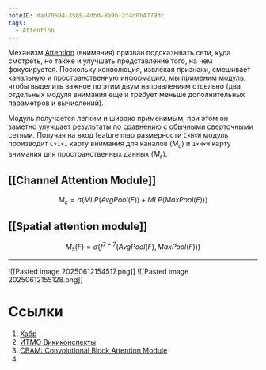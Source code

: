 ```yaml
---
noteID: dad70594-3509-4dbd-8a9b-2f4d0b4779dc
tags:
  - Attention
---
```

Механизм [Attention](https://arxiv.org/abs/1807.06521) (внимания) призван подсказывать сети, куда смотреть, но также и улучшать представление того, на чем фокусируется. Поскольку конволюция, извлекая признаки, смешивает канальную и пространственную информацию, мы применим модуль, чтобы выделить важное по этим двум направлениям отдельно (два отдельных модуля внимания еще и требует меньше дополнительных параметров и вычислений).

Модуль получается легким и широко применимым, при этом он заметно улучшает результаты по сравнению с обычными сверточными сетями.
Получая на вход feature map размерности `C×H×W` модуль производит `C×1×1` карту внимания для каналов ($M_c$) и `1×H×W` карту внимания для пространственных данных ($M_s$).

## [[Channel Attention Module]]

$$M_c = \sigma(MLP(AvgPool(F)) + MLP(MaxPool(F)))$$
## [[Spatial attention module]]

$$M_s(F) = \sigma(f^{7×7}(AvgPool(F), MaxPool(F)))$$

---

![[Pasted image 20250612154517.png]]
![[Pasted image 20250612155128.png]]

# Ссылки
1. [Хабр](https://habr.com/ru/articles/527984/)
2. [ИТМО Викиконспекты](https://neerc.ifmo.ru/wiki/index.php?title=Механизм_внимания)
3. [CBAM: Convolutional Block Attention Module](https://arxiv.org/abs/1807.06521)
4. 